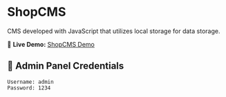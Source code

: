 # ShopCMS

CMS developed with JavaScript that utilizes local storage for data storage.

🔗 **Live Demo:** [ShopCMS Demo](https://nimakian0.github.io/ShopCms/groceries.html)  

## 🔑 Admin Panel Credentials
```plaintext
Username: admin
Password: 1234
